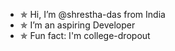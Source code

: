 - ✯ Hi, I’m @shrestha-das from India
- ✯ I’m an aspiring Developer
- ✯ Fun fact: I'm college-dropout

<!---
shrestha-das/shrestha-das is a ✨ special ✨ repository because its `README.md` (this file) appears on your GitHub profile.
You can click the Preview link to take a look at your changes.
--->
